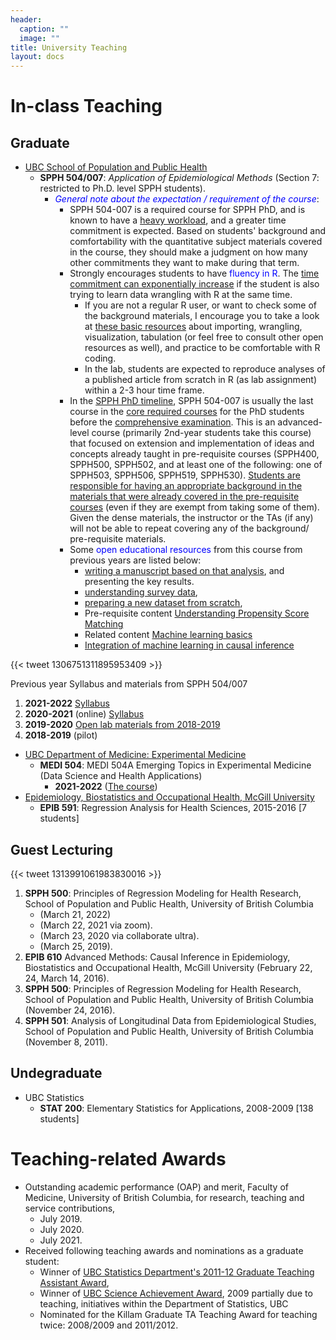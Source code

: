 ```yaml
---
header:
  caption: ""
  image: ""
title: University Teaching
layout: docs
---
```


# In-class Teaching

## Graduate
- <u>UBC School of Population and Public Health</u>
  - **SPPH 504/007**: *Application of Epidemiological Methods* (Section 7: restricted to Ph.D. level SPPH students).
    - <span style="color:blue">*General note about the expectation / requirement of the course*</span>:
      - SPPH 504-007 is a required course for SPPH PhD, and is known to have a <u>heavy workload</u>, and a greater time commitment is expected. Based on students' background and comfortability with the quantitative subject materials covered in the course, they should make a judgment on how many other commitments they want to make during that term.
      - Strongly encourages students to have <span style="color:blue">fluency in R</span>. The <u>time commitment can exponentially increase</u> if the student is also trying to learn data wrangling with R at the same time. 
        - If you are not a regular R user, or want to check some of the background materials, I encourage you to take a look at [these basic resources](https://ehsanx.github.io/intro2R/) about importing, wrangling, visualization, tabulation (or feel free to consult other open resources as well), and practice to be comfortable with R coding. 
        - In the lab, students are expected to reproduce analyses of a published article from scratch in R (as lab assignment) within a 2-3 hour time frame.
      - In the [SPPH PhD timeline](https://www.spph.ubc.ca/programs/phd/program-details/timeline-2/), SPPH 504-007 is usually the last course in the [core required courses](https://www.spph.ubc.ca/programs/phd/program-details/) for the PhD students before the [comprehensive examination](https://www.spph.ubc.ca/programs/phd/program-details/comprehensive-examination/). This is an advanced-level course (primarily 2nd-year students take this course) that focused on extension and implementation of ideas and concepts already taught in pre-requisite courses (SPPH400, SPPH500, SPPH502, and at least one of the following: one of SPPH503, SPPH506, SPPH519, SPPH530). <u>Students are responsible for having an appropriate background in the materials that were already covered in the pre-requisite courses</u> (even if they are exempt from taking some of them). Given the dense materials, the instructor or the TAs (if any) will not be able to repeat covering any of the background/ pre-requisite materials. 
      - Some <span style="color:blue">open educational resources</span> from this course from previous years are listed below:
        - [writing a manuscript based on that analysis](https://ehsanx.github.io/Scientific-Writing-for-Health-Research/), and presenting the key results. 
        - [understanding survey data](https://ehsanx.github.io/SPPH504007SurveyData/docs/), 
        - [preparing a new dataset from scratch](https://ehsanx.github.io/SurveyDataAnalysis/), 
        - Pre-requisite content [Understanding Propensity Score Matching](https://ehsanx.github.io/psw/)
        - Related content [Machine learning basics](https://ehsanx.github.io/into2ML/)
        - [Integration of machine learning in causal inference](https://ehsanx.github.io/TMLEworkshop/)
        
{{< tweet 1306751311895953409 >}}        

Previous year Syllabus and materials from SPPH 504/007    

  1. **2021-2022** [Syllabus](https://med-fom-spph.sites.olt.ubc.ca/files/2021/09/SPPH-504-section-007-Course-Outline.pdf)
  2. **2020-2021** (online) [Syllabus](/Teaching/SPPH-504-section-007-Course-Outline.pdf)
  3. **2019-2020**  [Open lab materials from 2018-2019](https://ehsanx.github.io/spph504-007/)
  4. **2018-2019** (pilot) 

- <u>UBC Department of Medicine: Experimental Medicine</u>
  - **MEDI 504**: MEDI 504A Emerging Topics in Experimental Medicine (Data Science and Health Applications)
    - **2021-2022** ([The course](https://courses.students.ubc.ca/cs/courseschedule?pname=subjarea&tname=subj-course&dept=MEDI&course=504A)) 
- <u>Epidemiology, Biostatistics and Occupational Health, McGill University</u>
  - **EPIB 591**: Regression Analysis for Health Sciences, 2015-2016 [7 students]

## Guest Lecturing

{{< tweet 1313991061983830016 >}}

1.	**SPPH 500**: Principles of Regression Modeling for Health Research, School of Population and Public Health, University of British Columbia 
    - (March 21, 2022)
    - (March 22, 2021 via zoom).
    - (March 23, 2020 via collaborate ultra).
    - (March 25, 2019).
3. **EPIB 610** Advanced Methods: Causal Inference in Epidemiology, Biostatistics and Occupational Health, McGill University (February 22, 24, March 14, 2016).
4.	**SPPH 500**: Principles of Regression Modeling for Health Research, School of Population and Public Health, University of British Columbia (November 24, 2016).
5.	**SPPH 501**: Analysis of Longitudinal Data from Epidemiological Studies, School of Population and Public Health, University of British Columbia (November 8, 2011).


## Undegraduate
- UBC Statistics
  - **STAT 200**: Elementary Statistics for Applications, 2008-2009 [138 students]
  
# Teaching-related Awards 

- Outstanding academic performance (OAP) and merit, Faculty of Medicine, University of British Columbia, for research, teaching and service contributions, 
  - July 2019.
  - July 2020.
  - July 2021.
- Received following teaching awards and nominations as a graduate student:
  - Winner of [UBC Statistics Department's  2011-12 Graduate Teaching Assistant Award](https://www.stat.ubc.ca/statistics-graduate-teaching-assistant-award),
  - Winner of [UBC Science Achievement Award](https://science.ubc.ca/news/stats-physics-shine-ubc-science-service-awards), 2009 partially due to  teaching, initiatives within the Department of Statistics, UBC
  - Nominated for the Killam Graduate TA Teaching Award for teaching twice: 2008/2009 and 2011/2012.  